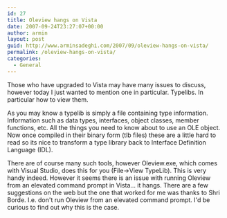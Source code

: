 ```yaml
---
id: 27
title: Oleview hangs on Vista
date: 2007-09-24T23:27:07+00:00
author: armin
layout: post
guid: http://www.arminsadeghi.com/2007/09/oleview-hangs-on-vista/
permalink: /oleview-hangs-on-vista/
categories:
  - General
---
```

<!-- google_ad_section_start -->

Those who have upgraded to Vista may have many issues to discuss, however today I just wanted to mention one in particular. Typelibs. In particular how to view them. 

As you may know a typelib is simply a file containing type information. Information such as data types, interfaces, object classes, member functions, etc. All the things you need to know about to use an OLE object. Now once compiled in their binary form (tlb files) these are a little hard to read so its nice to transform a type library back to Interface Definition Language (IDL). 

There are of course many such tools, however Oleview.exe, which comes with Visual Studio, does this for you (File->View TypeLib). This is very handy indeed. However it seems there is an issue with running Oleview from an elevated command prompt in Vista&#8230; it hangs. There are a few suggestions on the web but the one that worked for me was thanks to Shri Borde. I.e. don't run Oleview from an elevated command prompt. I'd be curious to find out why this is the case. 

<!-- google_ad_section_end -->